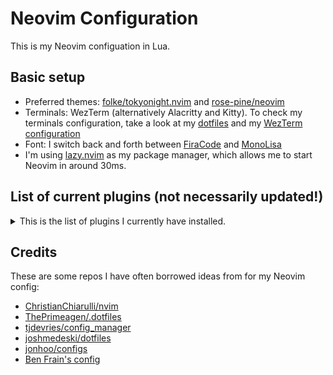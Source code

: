 # Neovim Configuration

This is my Neovim configuation in Lua.

## Basic setup

- Preferred themes: [folke/tokyonight.nvim](https://github.com/folke/tokyonight.nvim) and [rose-pine/neovim](https://github.com/rose-pine/neovim)
- Terminals: WezTerm (alternatively Alacritty and Kitty). To check my terminals configuration, take a look at my [dotfiles](https://github.com/idr4n/.dotfiles) and my [WezTerm configuration](https://github.com/idr4n/wezterm)
- Font: I switch back and forth between [FiraCode](https://github.com/tonsky/FiraCode) and [MonoLisa](https://www.monolisa.dev/)
- I'm using [lazy.nvim](https://github.com/folke/lazy.nvim) as my package manager, which allows me to start Neovim in around 30ms.
 
## List of current plugins (not necessarily updated!)

<details>
<summary>
This is the list of plugins I currently have installed.
</summary>

<br>

- alpha-nvim
- clipboard-image.nvim
- close-buffers.nvim
- cmp-buffer
- cmp-cmdline
- cmp-nvim-lsp
- cmp-nvim-lua
- cmp-path
- cmp_luasnip
- diffview.nvim
- emmet-vim
- friendly-snippets
- fzf
- fzf-lua
- fzf.vim
- gitsigns.nvim
- harpoon
- incline.nvim
- indent-blankline.nvim
- kanagawa.nvim
- lazy.nvim
- lf.vim
- lsp_signature.nvim
- lualine.nvim
- lush.nvim
- LuaSnip
- mason-lspconfig.nvim
- mason.nvim
- mini.comment
- mini.pairs
- neo-tree.nvim
- neovim
- nui.nvim
- null-ls.nvim
- nvim-cmp
- nvim-colorizer.lua
- nvim-jdtls
- nvim-lspconfig
- nvim-markdown
- nvim-treesitter-context
- nvim-treesitter-textobjects
- nvim-ts-autotag
- nvim-ts-context-commentstring
- nvim-web-devicons
- playground
- plenary.nvim
- popup.nvim
- rasmus.nvim
- rust-tools.nvim
- sonokai
- sqls.nvim
- tabout.nvim
- telescope-fzf-native.nvim
- telescope-luasnip.nvim
- telescope-ui-select.nvim
- telescope.nvim
- todo-comments.nvim
- toggleterm.nvim
- tokyonight.nvim
- trouble.nvim
- vim-bbye
- vim-dirvish
- vim-fish
- vim-floaterm
- vim-fugitive
- vim-indent-object
- vim-repeat
- vim-surround
- vim-symlink
- vim-unimpaired
- zen-mode.nvim
- zenbones.nvim
- zk-nvim
</details>

## Credits

These are some repos I have often borrowed ideas from for my Neovim config:

- [ChristianChiarulli/nvim](https://github.com/ChristianChiarulli/nvim)
- [ThePrimeagen/.dotfiles](https://github.com/ThePrimeagen/.dotfiles)
- [tjdevries/config_manager](https://github.com/tjdevries/config_manager)
- [joshmedeski/dotfiles](https://github.com/joshmedeski/dotfiles)
- [jonhoo/configs](https://github.com/jonhoo/configs)
- [Ben Frain's config](https://gist.github.com/benfrain/97f2b91087121b2d4ba0dcc4202d252f)
